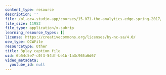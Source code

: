 ```yaml
---
content_type: resource
description: ''
file: /ol-ocw-studio-app/courses/15-071-the-analytics-edge-spring-2017/6b54c5e7c0f354dfbe1b1a3c965a6d67_uo0EmonbUhU.vtt
file_size: 11952
file_type: application/x-subrip
learning_resource_types: []
license: https://creativecommons.org/licenses/by-nc-sa/4.0/
ocw_type: OCWFile
resourcetype: Other
title: 3play caption file
uid: 6b54c5e7-c0f3-54df-be1b-1a3c965a6d67
video_metadata:
  youtube_id: null
---
```

